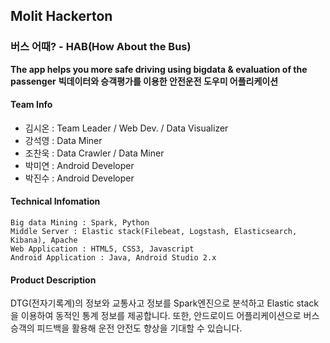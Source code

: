 ## Molit Hackerton

### 버스 어때? - HAB(How About the Bus)
__The app helps you more safe driving using bigdata & evaluation of the passenger__
__빅데이터와 승객평가를 이용한 안전운전 도우미 어플리케이션__


#### Team Info
- 김시온 : Team Leader / Web Dev. / Data Visualizer
- 강석영 : Data Miner 
- 조찬욱 : Data Crawler / Data Miner
- 박미연 : Android Developer
- 박진수 : Android Developer

#### Technical Infomation
```
Big data Mining : Spark, Python
Middle Server : Elastic stack(Filebeat, Logstash, Elasticsearch, Kibana), Apache
Web Application : HTML5, CSS3, Javascript
Android Application : Java, Android Studio 2.x
```

#### Product Description
DTG(전자기록계)의 정보와 교통사고 정보를 Spark엔진으로 분석하고 Elastic stack을 이용하여 동적인 통계 정보를 제공합니다.
또한, 안드로이드 어플리케이션으로 버스 승객의 피드백을 활용해 운전 안전도 향상을 기대할 수 있습니다.